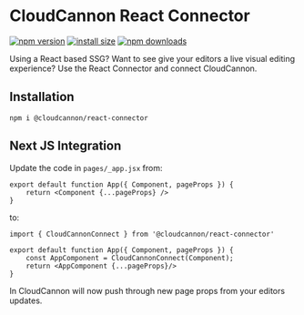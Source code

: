 # CloudCannon React Connector



[![npm version](https://img.shields.io/npm/v/@cloudcannon/react-connector.svg)](https://www.npmjs.org/package/@cloudcannon/react-connector)
[![install size](https://packagephobia.now.sh/badge?p=@cloudcannon/react-connector)](https://packagephobia.now.sh/result?p=@cloudcannon/react-connector)
[![npm downloads](https://img.shields.io/npm/dm/@cloudcannon/react-connector.svg)](http://npm-stat.com/charts.html?package=@cloudcannon/react-connector)

Using a React based SSG? Want to see give your editors a live visual editing experience? Use the React Connector and connect CloudCannon.

## Installation

```
npm i @cloudcannon/react-connector
```

## Next JS Integration

Update the code in `pages/_app.jsx` from:

```
export default function App({ Component, pageProps }) {
	return <Component {...pageProps} />
}
```

to:

```
import { CloudCannonConnect } from '@cloudcannon/react-connector'

export default function App({ Component, pageProps }) {
	const AppComponent = CloudCannonConnect(Component);
	return <AppComponent {...pageProps}/>
}
```

In CloudCannon will now push through new page props from your editors updates. 